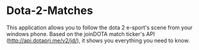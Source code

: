 Dota-2-Matches
==============

This application allows you to follow the dota 2 e-sport's scene from your windows phone.
Based on the joinDOTA match ticker's API (http://api.dotaprj.me/v2/jd/), it shows you everything you need to know.

